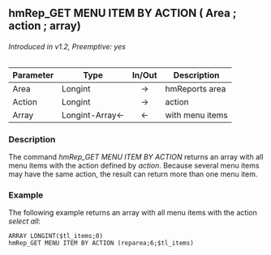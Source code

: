 ## hmRep_GET MENU ITEM BY ACTION ( Area ; action ; array)
###### Introduced in v1.2, Preemptive: yes

|Parameter|Type|In/Out|Description
|---|---|:---:|---
|Area|Longint|→|hmReports area
|Action|Longint|→|action
|Array|Longint-Array<-|←|with menu items


### Description
The command *hmRep_GET MENU ITEM BY ACTION* returns an array with all menu items with the action defined by *action*. Because several menu items may have the same action, the result can return more than one menu item.

### Example
The following example returns an array with all menu items with the action *select all*:

```4d
ARRAY LONGINT($tl_items;0)
hmRep_GET MENU ITEM BY ACTION (reparea;6;$tl_items)

